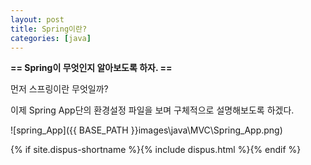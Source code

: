 ```yaml
---
layout: post
title: Spring이란?
categories: [java]
---
```


**== Spring이 무엇인지 알아보도록 하자. ==**<br>

먼저 스프링이란 무엇일까?<br>



이제 Spring App단의 환경설정 파일을 보며 구체적으로 설명해보도록 하겠다.<br>

![spring_App]({{ BASE_PATH }}images\java\MVC\Spring_App.png)<br>



{% if site.dispus-shortname %}{% include dispus.html %}{% endif %}
